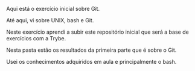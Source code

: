 Aqui está o exercício inicial sobre Git.

Até aqui, vi sobre UNIX, bash e Git.

Neste exercício aprendi a subir este repositório inicial que será a base de exercícios com a Trybe.

Nesta pasta estão os resultados da primeira parte que é sobre o Git.

Usei os conhecimentos adquiridos em aula e principalmente o bash.
